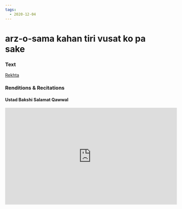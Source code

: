 ```yaml
---
tags:
  - 2020-12-04
---
```

# arz-o-sama kahan tiri vusat ko pa sake

### Text
[Rekhta](https://www.rekhta.org/ghazals/arz-o-samaa-kahaan-tirii-vusat-ko-paa-sake-khwaja-meer-dard-ghazals?lang=ur)

### Renditions & Recitations

#### Ustad Bakshi Salamat Qawwal

<iframe width="560" height="315" src="https://www.youtube.com/embed/AJU6D0MwkYg&feature=youtu.be" title="YouTube video player" frameborder="0" allow="accelerometer; autoplay; clipboard-write; encrypted-media; gyroscope; picture-in-picture" allowfullscreen></iframe>

